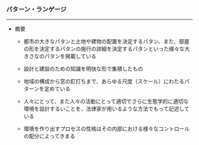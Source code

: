 ###  パターン・ランゲージ


---


- 概要
    - 都市の大きなパタンと土地や建物の配置を決定するパタン、また、部屋の形を決定するパタンの施行の詳細を決定するパタンといった様々な大きさなのパタンを掲載している
    
	- 設計と建設のための知識を明快な形で集積したもの
	- 地域の構成から窓の釘打ちまで、あらゆる尺度（スケール）にわたるパターンを定めている
	- 人々にとって、また人々の活動にとって適切でさらに生態学的に適切な環境を設計するいことを、法律家が用いるような方法でもって記述している

    - 環境を作り出すプロセスの性格はその内部における様々なコントロールの配分によってきまる